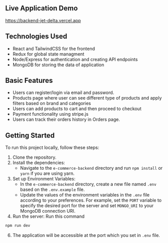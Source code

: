 ## Live Application Demo

https://backend-jet-delta.vercel.app
## Technologies Used

- React and TailwindCSS for the frontend
- Redux for global state managment
- Node/Express for authentication and creating API endpoints
- MongoDB for storing the data of application

## Basic Features

- Users can register/login via email and password.
- Products page where user can see different type of products and apply filters based on brand and categories
- Users can add products to cart and then proceed to checkout 
- Payment functionality using stripe.js
- Users can track their orders history in Orders page.

## Getting Started

To run this project locally, follow these steps:

1. Clone the repository.
2. Install the dependencies:
   - Navigate to the `e-commerce-backend` directory and run `npm install` or `yarn` if you are using yarn.
4. Set up Environment Variables:
   - In the `e-commerce-backend` directory, create a new file named `.env` based on the `.env.example` file.
   - Update the values of the environment variables in the `.env` file according to your preferences. For example, set the `PORT` variable to specify the desired port for the server and set `MONGO_URI` to your MongoDB connection URI.
5. Run the server:
Run this command
 ````bash
npm run dev
````
6. The application will be accessible at the port which you set in `.env` file.
